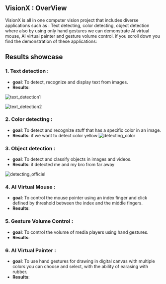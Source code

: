 ## VisionX : OverView
VisionX is all in one computer vision project that includes diverse applications such as : Text detecting, color detecting, object detection
where also by using only hand gestures we can demonstrate AI virtual mouse, AI virtual painter and gesture volume control.
if you scroll down you find the demonstration of these applications:

## Results showcase 

### 1. Text detection :
- **goal**: To detect, recognize and display text from images.
- **Results**:

![text_detection1](https://github.com/user-attachments/assets/0b83a736-d5ce-443e-b39f-81e7c2f710c1)


![text_detection2](https://github.com/user-attachments/assets/c5966742-029e-4180-8c5c-7f505b7f0240)

### 2. Color detecting :
- **goal**: To detect and recognize stuff that has a specific color in an image.
- **Results**: if we want to detect color yellow
![detecting_color](https://github.com/user-attachments/assets/73ee502e-0acd-4654-b5de-9d00744c5a94)

### 3. Object detection :
- **goal**: To detect and classify objects in images and videos.
- **Results**: it detected me and my bro from far away
  
![detecting_officiel](https://github.com/user-attachments/assets/bc301097-8b3a-4dbc-9b75-dfb79e0d2bc3)

### 4. AI Virtual Mouse :
- **goal**: To control the mouse pointer using an index finger and click defined by threshold between the index and the middle fingers.
- **Results**:

### 5. Gesture Volume Control :
- **goal**: To control the volume of media players using hand gestures.
- **Results**:

### 6. AI Virtual Painter :
- **goal**: To use hand gestures for drawing in digital canvas with multiple colors you can choose and select, with the ability of earasing with rubber.
- **Results**:
  
